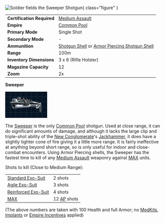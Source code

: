 ![ Soldier fields the Sweeper
Shotgun](../images/Sweeper.jpg){ class="figure" }

|                            |                                                                                                                                  |
| -------------------------- | -------------------------------------------------------------------------------------------------------------------------------- |
| **Certification Required** | [Medium Assault](../certifications/Medium_Assault.md)                                                                            |
| **Empire**                 | [Common Pool](../terminology/Common_Pool.md)                                                                                     |
| **Primary Mode**           | Single Shot                                                                                                                      |
| **Secondary Mode**         | \-                                                                                                                               |
| **Ammunition**             | [Shotgun Shell](../ammunition/Shotgun_Shell.md) or [Armor Piercing Shotgun Shell](../ammunition/Armor_Piercing_Shotgun_Shell.md) |
| **Range**                  | 100m                                                                                                                             |
| **Inventory Dimensions**   | 3 x 6 (Rifle Holster)                                                                                                            |
| **Magazine Capacity**      | 12                                                                                                                               |
| **Zoom**                   | 2x                                                                                                                               |

**Sweeper**

![](../images/Sweeper-Icon.jpg)

The [Sweeper](Sweeper.md) is the only
[Common Pool](../terminology/Common_Pool.md) shotgun. Used at close range, it
can do significant amounts of damage, and although it lacks the large clip and
triple-shot ability of the [New Conglomerate](../terminology/New_Conglomerate.md)'s
[Jackhammer](Jackhammer.md), it does have a slightly tighter cone of fire giving
it a little more range. It is fairly ineffective at anything beyond short range,
so is only useful for indoor and close-combat encounters. Using Armor Piercing
shells, the Sweeper has the fastest time to kill of any
[Medium Assault](../certifications/Medium_Assault.md) weaponry against
[MAX](../armor/Mechanized_Assault_Exo-Suit.md) units.

Shots to kill (Close to Medium Range):

|                                                        |                                                 |
| ------------------------------------------------------ | ----------------------------------------------- |
| [Standard Exo-Suit](../armor/Standard_Exo-Suit.md)     | 2 shots                                         |
| [Agile Exo-Suit](../armor/Agile_Exo-Suit.md)           | 3 shots                                         |
| [Reinforced Exo-Suit](../armor/Reinforced_Exo-Suit.md) | 4 shots                                         |
| [MAX](../armor/Mechanized_Assault_Exo-Suit.md)         | 12 [AP](../terminology/Armor_Piercing.md) shots |

(The above numbers are taken with 100 Health and full Armor; no
[MedKits](../items/MedKit.md), [Implants](../implants/index.md) or
[Empire Incentives](../terminology/Empire_Incentives.md) applied)

